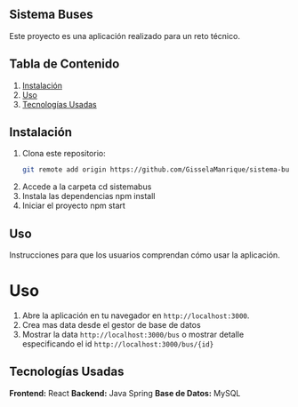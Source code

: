 ## Sistema  Buses 
Este proyecto es una aplicación realizado para un reto técnico.
## Tabla de Contenido
1. [Instalación](#instalación)
2. [Uso](#uso)
3. [Tecnologías Usadas](#TecnologíasUsadas)

## Instalación
1. Clona este repositorio:
   ```bash
   git remote add origin https://github.com/GisselaManrique/sistema-bus.git
2. Accede a la carpeta
   cd sistemabus
3. Instala las dependencias
   npm install
4. Iniciar el proyecto
   npm start

## Uso
Instrucciones para que los usuarios comprendan cómo usar la aplicación.

# Uso
1. Abre la aplicación en tu navegador en `http://localhost:3000`.
2. Crea mas data desde el gestor de base de datos
3. Mostrar la data `http://localhost:3000/bus` o mostrar detalle especificando el id `http://localhost:3000/bus/{id}`

## Tecnologías Usadas
**Frontend:** React
**Backend:** Java Spring
**Base de Datos:** MySQL



   
    
